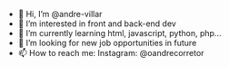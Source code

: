 - 👋 Hi, I’m @andre-villar
- 👀 I’m interested in front and back-end dev
- 🌱 I’m currently learning html, javascript, python, php...
- 💞️ I’m looking for new job opportunities in future
- 📫 How to reach me: Instagram: @oandrecorretor

<!---
andre-villar/andre-villar is a ✨ special ✨ repository because its `README.md` (this file) appears on your GitHub profile.
You can click the Preview link to take a look at your changes.
--->
